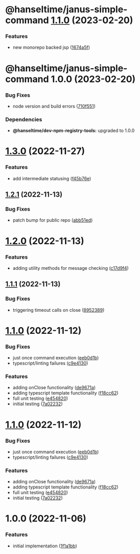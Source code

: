 # @hanseltime/janus-simple-command [1.1.0](https://github.com/hanseltime/hanseltime-janus-simple-command/compare/@hanseltime/janus-simple-command@1.0.0...@hanseltime/janus-simple-command@1.1.0) (2023-02-20)


### Features

* new monorepo backed jsp ([1674a5f](https://github.com/hanseltime/hanseltime-janus-simple-command/commit/1674a5f5084cb84db40c273e39fd3939b805ba2a))

# @hanseltime/janus-simple-command 1.0.0 (2023-02-20)


### Bug Fixes

* node version and build errors ([710f551](https://github.com/hanseltime/hanseltime-janus-simple-command/commit/710f551c3e0e1c8d951dec54392b0d5aeafb6132))





### Dependencies

* **@hanseltime/dev-npm-registry-tools:** upgraded to 1.0.0

# [1.3.0](https://github.com/hanseltime/hanseltime-janus-simple-command/compare/v1.2.1...v1.3.0) (2022-11-27)


### Features

* add intermediate statusing ([f45b76e](https://github.com/hanseltime/hanseltime-janus-simple-command/commit/f45b76e721596bf11cc15eea9fb2166252389491))

## [1.2.1](https://github.com/hanseltime/hanseltime-janus-simple-command/compare/v1.2.0...v1.2.1) (2022-11-13)


### Bug Fixes

* patch bump for public repo ([abb51ed](https://github.com/hanseltime/hanseltime-janus-simple-command/commit/abb51ed586b053f31f1b851425dffcd7d0da4426))

# [1.2.0](https://github.com/hanseltime/hanseltime-janus-simple-command/compare/v1.1.1...v1.2.0) (2022-11-13)


### Features

* adding utility methods for message checking ([c17d9f4](https://github.com/hanseltime/hanseltime-janus-simple-command/commit/c17d9f45984b17da51bde71c9aadff96b071527d))

## [1.1.1](https://github.com/hanseltime/hanseltime-janus-simple-command/compare/v1.1.0...v1.1.1) (2022-11-13)


### Bug Fixes

* triggering timeout calls on close ([8952389](https://github.com/hanseltime/hanseltime-janus-simple-command/commit/8952389199a2d6d6074cdb56df6b759673b5a2e8))

# [1.1.0](https://github.com/hanseltime/hanseltime-janus-simple-command/compare/v1.0.0...v1.1.0) (2022-11-12)


### Bug Fixes

* just once command execution ([eeb0d1b](https://github.com/hanseltime/hanseltime-janus-simple-command/commit/eeb0d1bf9529325f638e53bad05a26dff1a911fc))
* typescript/linting failures ([c9e4130](https://github.com/hanseltime/hanseltime-janus-simple-command/commit/c9e4130cd48ee9602056f2ba013d904fb3698fc8))


### Features

* adding onClose functionality ([de9671a](https://github.com/hanseltime/hanseltime-janus-simple-command/commit/de9671ad42b36537e57dbdc1c4f8848c822be61f))
* adding typescript template functionality ([f18cc62](https://github.com/hanseltime/hanseltime-janus-simple-command/commit/f18cc626748ba1e75943316e591bc9af8fc6fb68))
* full unit testing ([e454820](https://github.com/hanseltime/hanseltime-janus-simple-command/commit/e4548200a56ebee6a7a35b31904b65a51158d05f))
* initial testing ([7a02232](https://github.com/hanseltime/hanseltime-janus-simple-command/commit/7a022329880871bbc11e9202d196c75b3e961c67))

# [1.1.0](https://github.com/hanseltime/hanseltime-janus-simple-command/compare/v1.0.0...v1.1.0) (2022-11-12)


### Bug Fixes

* just once command execution ([eeb0d1b](https://github.com/hanseltime/hanseltime-janus-simple-command/commit/eeb0d1bf9529325f638e53bad05a26dff1a911fc))
* typescript/linting failures ([c9e4130](https://github.com/hanseltime/hanseltime-janus-simple-command/commit/c9e4130cd48ee9602056f2ba013d904fb3698fc8))


### Features

* adding onClose functionality ([de9671a](https://github.com/hanseltime/hanseltime-janus-simple-command/commit/de9671ad42b36537e57dbdc1c4f8848c822be61f))
* adding typescript template functionality ([f18cc62](https://github.com/hanseltime/hanseltime-janus-simple-command/commit/f18cc626748ba1e75943316e591bc9af8fc6fb68))
* full unit testing ([e454820](https://github.com/hanseltime/hanseltime-janus-simple-command/commit/e4548200a56ebee6a7a35b31904b65a51158d05f))
* initial testing ([7a02232](https://github.com/hanseltime/hanseltime-janus-simple-command/commit/7a022329880871bbc11e9202d196c75b3e961c67))

# 1.0.0 (2022-11-06)


### Features

* initial implementation ([1f1a1bb](https://github.com/hanseltime/hanseltime-janus-simple-command/commit/1f1a1bb1837f85516fcf27642a08fb18fa3515c2))
